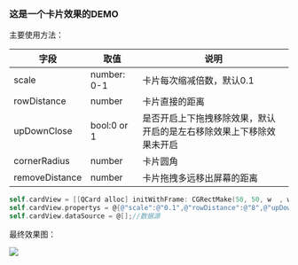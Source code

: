 ### 这是一个卡片效果的DEMO

主要使用方法：

| 字段           | 取值        | 说明                                                         |
| -------------- | ----------- | ------------------------------------------------------------ |
| scale          | number: 0-1 | 卡片每次缩减倍数，默认0.1                                    |
| rowDistance    | number      | 卡片直接的距离                                               |
| upDownClose    | bool:0 or 1 | 是否开启上下拖拽移除效果，默认开启的是左右移除效果上下移除效果未开启 |
| cornerRadius   | number      | 卡片圆角                                                     |
| removeDistance | number      | 卡片拖拽多远移出屏幕的距离                                   |



```objective-c
self.cardView = [[QCard alloc] initWithFrame: CGRectMake(50, 50, w  , w * 0.8 )];
self.cardView.propertys = @{@"scale":@"0.1",@"rowDistance":@"8",@"upDownClose":@"0",@"cornerRadius":@"11",@"removeDistance":@"150"};
self.cardView.dataSource = @[];//数据源
```

最终效果图：

![](https://tva1.sinaimg.cn/large/006y8mN6gy1g73h4dldotg307b0d41dz.gif)
